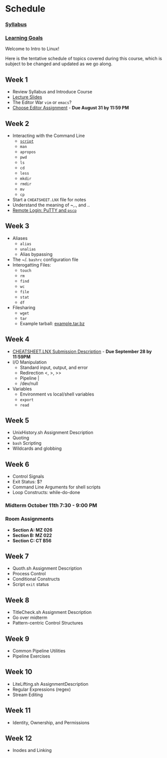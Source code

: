 
# Schedule

### [Syllabus](https://kellyn-larson.github.io/csci-274-syllabus.pdf)       
### [Learning Goals](https://kellyn-larson.github.io/learning-goals.txt)

Welcome to Intro to Linux! 

Here is the tentative schedule of topics covered during this course, which is subject to be changed and updated as we go along. 

## Week 1 

- Review Syllabus and Introduce Course
- [Lecture Slides](https://kellyn-larson.github.io/01_lecture1.pdf)
- The Editor War `vim` or `emacs`?
- [Choose Editor Assignment](https://kellyn-larson.github.io/chooseEditor.txt) - **Due August 31 by 11:59 PM**

## Week 2 
- Interacting with the Command Line
   * [`script`](https://kellyn-larson.github.io/script.txt)
   * `man`
   * `apropos`
   * `pwd`
   * `ls`
   * `cd`
   * `less`
   * `mkdir`
   * `rmdir`
   * `mv`
   * `cp`
- Start a `CHEATSHEET.LNX` file for notes
- Understand the meaning of ~,., and ..
- [Remote Login: PuTTY and `pscp`](https://kellyn-larson.github.io/remote_login.txt)

## Week 3 
- Aliases
   * `alias`
   * `unalias`
   * Alias bypassing
- The ~/. `bashrc` configuration file
- Interogatting Files:
   * `touch`
   * `rm`
   * `find`
   * `wc`
   * `file`
   * `stat`
   * `df`
- Filesharing
   * `wget`
   * `tar`
   * Example tarball: [example.tar.bz](https://kellyn-larson.github.io/example.tar.bz)
 
## Week 4 
 - [CHEATSHEET.LNX Submission Description](https://kellyn-larson.github.io/cheatsheetsubmission.txt) - **Due September 28 by 11:59PM**
 - I/O Manipulation 
     * Standard input, output, and error
     * Redirection <, >, >>
     * Pipeline \| 
     * /dev/null
 - Variables
     * Environment vs local/shell variables
     * `export`
     * `read`
 
## Week 5 
 - UnixHistory.sh Assignment Description
 - Quoting
 - `bash` Scripting 
 - Wildcards and globbing 
 
## Week 6 
 - Control Signals 
 - Exit Status: $?
 - Command Line Arguments for shell scripts
 - Loop Constructs: while-do-done
 
 ### Midterm October 11th 7:30 - 9:00 PM
 ### Room Assignments
   - **Section A: MZ 026**
   - **Section B: MZ 022**
   - **Section C: CT B56**
 
## Week 7 
 - Quoth.sh Assignment Description 
 - Process Control 
 - Conditional Constructs 
 - Script `exit` status 
 
## Week 8 
 - TitleCheck.sh Assignment Description
 - Go over midterm 
 - Pattern-centric Control Structures
 
## Week 9 
 - Common Pipeline Utilities 
 - Pipeline Exercises 
 
## Week 10 
 - LiteLifting.sh AssignmentDescription 
 - Regular Expressions (regex) 
 - Stream Editing 
 
## Week 11  
 - Identity, Ownership, and Permissions
 
## Week 12 
 - Inodes and Linking 
